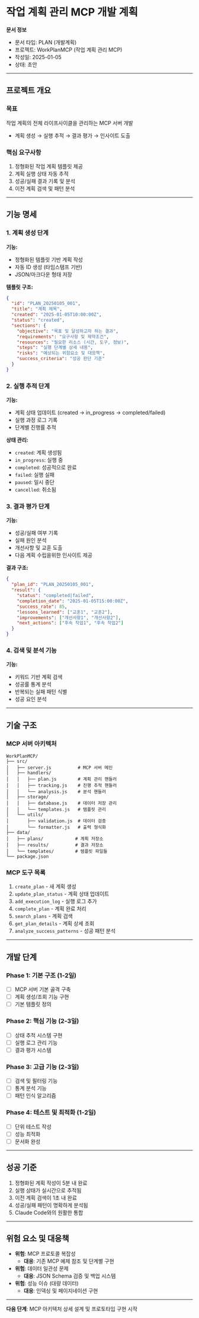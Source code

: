# 작업 계획 관리 MCP 개발 계획

**문서 정보**
- 문서 타입: PLAN (개발계획)
- 프로젝트: WorkPlanMCP (작업 계획 관리 MCP)
- 작성일: 2025-01-05
- 상태: 초안

---

## 프로젝트 개요

### 목표
작업 계획의 전체 라이프사이클을 관리하는 MCP 서버 개발
- 계획 생성 → 실행 추적 → 결과 평가 → 인사이트 도출

### 핵심 요구사항
1. 정형화된 작업 계획 템플릿 제공
2. 계획 실행 상태 자동 추적
3. 성공/실패 결과 기록 및 분석
4. 이전 계획 검색 및 패턴 분석

---

## 기능 명세

### 1. 계획 생성 단계
**기능:**
- 정형화된 템플릿 기반 계획 작성
- 자동 ID 생성 (타임스탬프 기반)
- JSON/마크다운 형태 저장

**템플릿 구조:**
```json
{
  "id": "PLAN_20250105_001",
  "title": "계획 제목",
  "created": "2025-01-05T10:00:00Z",
  "status": "created",
  "sections": {
    "objective": "목표 및 달성하고자 하는 결과",
    "requirements": "요구사항 및 제약조건",
    "resources": "필요한 리소스 (시간, 도구, 정보)",
    "steps": "실행 단계별 상세 내용",
    "risks": "예상되는 위험요소 및 대응책",
    "success_criteria": "성공 판단 기준"
  }
}
```

### 2. 실행 추적 단계
**기능:**
- 계획 상태 업데이트 (created → in_progress → completed/failed)
- 실행 과정 로그 기록
- 단계별 진행률 추적

**상태 관리:**
- `created`: 계획 생성됨
- `in_progress`: 실행 중
- `completed`: 성공적으로 완료
- `failed`: 실행 실패
- `paused`: 일시 중단
- `cancelled`: 취소됨

### 3. 결과 평가 단계
**기능:**
- 성공/실패 여부 기록
- 실패 원인 분석
- 개선사항 및 교훈 도출
- 다음 계획 수립을위한 인사이트 제공

**결과 구조:**
```json
{
  "plan_id": "PLAN_20250105_001",
  "result": {
    "status": "completed|failed",
    "completion_date": "2025-01-05T15:00:00Z",
    "success_rate": 85,
    "lessons_learned": ["교훈1", "교훈2"],
    "improvements": ["개선사항1", "개선사항2"],
    "next_actions": ["후속 작업1", "후속 작업2"]
  }
}
```

### 4. 검색 및 분석 기능
**기능:**
- 키워드 기반 계획 검색
- 성공률 통계 분석
- 반복되는 실패 패턴 식별
- 성공 요인 분석

---

## 기술 구조

### MCP 서버 아키텍처
```
WorkPlanMCP/
├── src/
│   ├── server.js          # MCP 서버 메인
│   ├── handlers/
│   │   ├── plan.js        # 계획 관리 핸들러
│   │   ├── tracking.js    # 진행 추적 핸들러
│   │   └── analysis.js    # 분석 핸들러
│   ├── storage/
│   │   ├── database.js    # 데이터 저장 관리
│   │   └── templates.js   # 템플릿 관리
│   └── utils/
│       ├── validation.js  # 데이터 검증
│       └── formatter.js   # 출력 형식화
├── data/
│   ├── plans/            # 계획 저장소
│   ├── results/          # 결과 저장소
│   └── templates/        # 템플릿 파일들
└── package.json
```

### MCP 도구 목록
1. `create_plan` - 새 계획 생성
2. `update_plan_status` - 계획 상태 업데이트
3. `add_execution_log` - 실행 로그 추가
4. `complete_plan` - 계획 완료 처리
5. `search_plans` - 계획 검색
6. `get_plan_details` - 계획 상세 조회
7. `analyze_success_patterns` - 성공 패턴 분석

---

## 개발 단계

### Phase 1: 기본 구조 (1-2일)
- [ ] MCP 서버 기본 골격 구축
- [ ] 계획 생성/조회 기능 구현
- [ ] 기본 템플릿 정의

### Phase 2: 핵심 기능 (2-3일)
- [ ] 상태 추적 시스템 구현
- [ ] 실행 로그 관리 기능
- [ ] 결과 평가 시스템

### Phase 3: 고급 기능 (2-3일)
- [ ] 검색 및 필터링 기능
- [ ] 통계 분석 기능
- [ ] 패턴 인식 알고리즘

### Phase 4: 테스트 및 최적화 (1-2일)
- [ ] 단위 테스트 작성
- [ ] 성능 최적화
- [ ] 문서화 완성

---

## 성공 기준
1. 정형화된 계획 작성이 5분 내 완료
2. 실행 상태가 실시간으로 추적됨
3. 이전 계획 검색이 1초 내 완료
4. 성공/실패 패턴이 명확하게 분석됨
5. Claude Code와의 원활한 통합

---

## 위험 요소 및 대응책
- **위험**: MCP 프로토콜 복잡성
  - **대응**: 기존 MCP 예제 참조 및 단계별 구현
- **위험**: 데이터 일관성 문제
  - **대응**: JSON Schema 검증 및 백업 시스템
- **위험**: 성능 이슈 (대량 데이터)
  - **대응**: 인덱싱 및 페이지네이션 구현

---

**다음 단계**: MCP 아키텍처 상세 설계 및 프로토타입 구현 시작